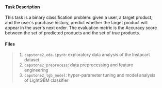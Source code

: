 #### Task Description

This task is a binary classification problem: given a user, a target product, and the user's purchase history, predict whether the target product will appear in the user's next order.  The evaluation metric is the Accuracy score between the set of predicted products and the set of true products.


#### Files

 > 1. `capstone2_eda.ipynb`: exploratory data analysis of the Instacart dataset
 > 2. `capstone2_preprocess`: data preprocessing and feature engineering
 > 3. `capstone2_lgb_model`: hyper-parameter tuning and model analysis of LightGBM classifier
